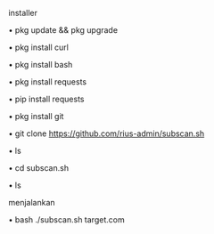 installer

• pkg update && pkg upgrade

• pkg install curl

• pkg install bash

• pkg install requests

• pip install requests

• pkg install git

• git clone https://github.com/rius-admin/subscan.sh

• ls

• cd subscan.sh

• ls

menjalankan

• bash ./subscan.sh target.com
